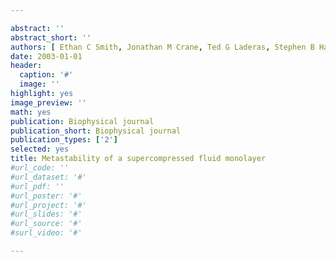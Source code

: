```yaml
---

abstract: ''
abstract_short: ''
authors: [ Ethan C Smith, Jonathan M Crane, Ted G Laderas, Stephen B Hall ]
date: 2003-01-01
header:
  caption: '#'
  image: ''
highlight: yes
image_preview: ''
math: yes
publication: Biophysical journal
publication_short: Biophysical journal
publication_types: ['2']
selected: yes
title: Metastability of a supercompressed fluid monolayer
#url_code: ''
#url_dataset: '#'
#url_pdf: ''
#url_poster: '#'
#url_project: '#'
#url_slides: '#'
#url_source: '#'
#surl_video: '#'

---
```


